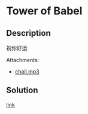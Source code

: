 # Tower of Babel

## Description

祝你好运

Attachments:
  * [chall.mp3](materials/chall.mp3)

## Solution

[link](solution/README.md)
